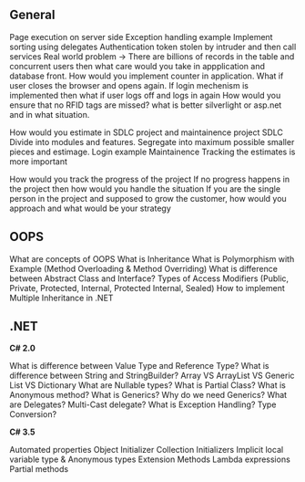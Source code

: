 ## General

Page execution on server side
Exception handling example
Implement sorting using delegates
Authentication token stolen by intruder and then call services
Real world problem -> There are billions of records in the table and concurrent users then what care would you take in appplication and database front.
How would you implement counter in application. What if user closes the browser and opens again. If login mechenism is implemented then what if user logs off and logs in again
How would you ensure that no RFID tags are missed?
what is better silverlight or asp.net and in what situation.

How would you estimate in SDLC project and maintainence project
SDLC
	Divide into modules and features. Segregate into maximum possible smaller pieces and estimage. Login example
Maintainence
	Tracking the estimates is more important

How would you track the progress of the project
If no progress happens in the project then how would you handle the situation
If you are the single person in the project and supposed to grow the customer, how would you approach and what would be your strategy


## OOPS

What are concepts of OOPS
What is Inheritance
What is Polymorphism with Example (Method Overloading & Method Overriding)
What is difference between Abstract Class and Interface?
Types of Access Modifiers (Public, Private, Protected, Internal, Protected Internal, Sealed)
How to implement Multiple Inheritance in .NET



## .NET

**C# 2.0**

What is difference between Value Type and Reference Type?
What is difference between String and StringBuilder?
Array VS ArrayList VS Generic List VS Dictionary
What are Nullable types?
What is Partial Class?
What is Anonymous method?
What is Generics? Why do we need Generics?
What are Delegates? Multi-Cast delegate?
What is Exception Handling?
Type Conversion?

**C# 3.5**

Automated properties
Object Initializer
Collection Initializers
Implicit local variable type & Anonymous types
Extension Methods
Lambda expressions
Partial methods

